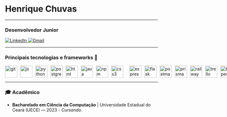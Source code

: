 # Henrique Chuvas

---

### Desenvolvedor Junior

<a href="www.linkedin.com/in/henrique-chuvas-5941b3357" target="_blank">
  <img alt="LinkedIn" src="https://img.shields.io/badge/LinkedIn-0A66C2?style=for-the-badge&logo=linkedin&logoColor=white" />
</a>
<a href="mailto:henriquechuvasdonato@gmail.com" target="_blank">
  <img alt="Gmail" src="https://img.shields.io/badge/Gmail-EA4335?style=for-the-badge&logo=gmail&logoColor=white" />
</a>

---

### Principais tecnologias e frameworks 🌟

<div style="display: flex; gap: 10px;">
  <img src="https://cdn.jsdelivr.net/gh/devicons/devicon/icons/git/git-original.svg" height="40" alt="git" />
  <img src="https://cdn.jsdelivr.net/gh/devicons/devicon/icons/javascript/javascript-original.svg" height="40" alt="js" />
  <img src="https://cdn.jsdelivr.net/gh/devicons/devicon/icons/python/python-original.svg" height="40" alt="python" />
  <img src="https://cdn.jsdelivr.net/gh/devicons/devicon/icons/postgresql/postgresql-original.svg" height="40" alt="postgres" />
  <img src="https://cdn.jsdelivr.net/gh/devicons/devicon/icons/html5/html5-original.svg" height="40" alt="html" />
  <img src="https://cdn.jsdelivr.net/gh/devicons/devicon@latest/icons/java/java-original.svg" height="40" alt="java"/>
  <img src="https://cdn.jsdelivr.net/gh/devicons/devicon@latest/icons/npm/npm-original-wordmark.svg" height="40" alt="npm" />
  <img src="https://cdn.jsdelivr.net/gh/devicons/devicon@latest/icons/css3/css3-original.svg" height="40" alt="css3" />
  <br>
  <img src="https://cdn.jsdelivr.net/gh/devicons/devicon@latest/icons/express/express-original.svg" height="40" alt="express" />
  <img src="https://cdn.jsdelivr.net/gh/devicons/devicon@latest/icons/flask/flask-original.svg" height="40" alt="flask"/>
  <img src="https://cdn.jsdelivr.net/gh/devicons/devicon@latest/icons/postman/postman-original.svg" height="40" alt="postman"/>
  <img src="https://cdn.jsdelivr.net/gh/devicons/devicon@latest/icons/prisma/prisma-original.svg" height="40" alt="prisma"/>
  <img src="https://cdn.jsdelivr.net/gh/devicons/devicon@latest/icons/railway/railway-original.svg" height="40" alt="railway"/>
  <img src="https://cdn.jsdelivr.net/gh/devicons/devicon@latest/icons/trello/trello-original.svg" height="40" alt="trello"/>
  <img src="https://cdn.jsdelivr.net/gh/devicons/devicon@latest/icons/typescript/typescript-original.svg" height="40" alt="typescript"/>
  <img src="https://cdn.jsdelivr.net/gh/devicons/devicon@latest/icons/vscode/vscode-original.svg" height="40" alt="vscode"/>
</div>

---

### 🎓 Acadêmico

- **Bacharelado em Ciência da Computação** | Universidade Estadual do Ceará (UECE) — 2023 - *Cursando*.

